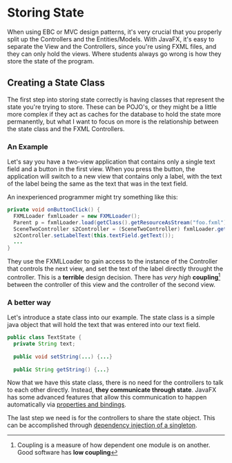 # Storing State

When using EBC or MVC design patterns, it's very crucial that you properly split up the Controllers and the Entities/Models.
With JavaFX, it's easy to separate the View and the Controllers, since you're using FXML files, and they can only hold the views. Where students always go wrong is how they store the state of the program. 

## Creating a State Class

The first step into storing state correctly is having classes that represent the state you're trying to store.
These can be POJO's, or they might be a little more complex if they act as caches for the database to hold the state more permanently, but what I want to focus on more is the relationship between the state class and the FXML Controllers. 


### An Example
Let's say you have a two-view application that contains only a single text field and a button in the first view. When you press the button, the application will switch to a new view that contains only a label, with the text of the label being the same as the text that was in the text field.

An inexperienced programmer might try something like this:

```java
private void onButtonClick() {
  FXMLLoader fxmlLoader = new FXMLLoader();
  Parent p = fxmlLoader.load(getClass().getResourceAsStream("foo.fxml"));
  SceneTwoController s2Controller = (SceneTwoController) fxmlLoader.getController();
  s2Controller.setLabelText(this.textField.getText());
  ...
}
```

They use the FXMLLoader to gain access to the instance of the Controller that controls the next view, and set the text of the label directly throught the controller.
This is a **terrible** design decision. There has *very high* **coupling**[^1] between the controller of this view and the controller of the second view.

### A better way

Let's introduce a state class into our example.
The state class is a simple java object that will hold the text that was entered into our text field.

```java
public class TextState {
  private String text;
  
  public void setString(...) {...}
  
  public String getString() {...}
```

Now that we have this state class, there is no need for the controllers to talk to each other directly.
Instead, **they communicate through state**.
JavaFX has some advanced features that allow this communication to happen automatically via [properties and bindings](https://edencoding.com/javafx-properties-and-binding-a-complete-guide/).

The last step we need is for the controllers to share the state object.
This can be accomplished through [dependency injection of a singleton](../di/singleton.md).


[^1]: Coupling is a measure of how dependent one module is on another. Good software has **low coupling**
